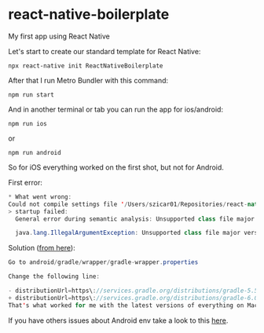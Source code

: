# react-native-boilerplate
My first app using React Native

Let's start to create our standard template for React Native:

```
npx react-native init ReactNativeBoilerplate
```

After that I run Metro Bundler with this command:

```
npm run start
```


And in another terminal or tab you can run the app for ios/android:

```
npm run ios
```

or

```
npm run android
```


So for iOS everything worked on the first shot, but not for Android.


First error:

```java
* What went wrong:
Could not compile settings file '/Users/szicar01/Repositories/react-native-boilerplate/android/settings.gradle'.
> startup failed:
  General error during semantic analysis: Unsupported class file major version 57

  java.lang.IllegalArgumentException: Unsupported class file major version 57
```

Solution ([from here](https://github.com/facebook/react-native/issues/26625#issuecomment-560030421z)):

```java
Go to android/gradle/wrapper/gradle-wrapper.properties

Change the following line:

- distributionUrl=https\://services.gradle.org/distributions/gradle-5.5-all.zip
+ distributionUrl=https\://services.gradle.org/distributions/gradle-6.0.1-all.zip
That's what worked for me with the latest versions of everything on MacOS
```

If you have others issues about Android env take a look to this [here](https://facebook.github.io/react-native/docs/getting-started.html#android-development-environment).




